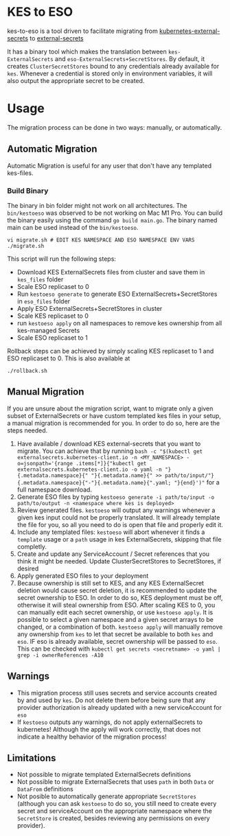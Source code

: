 # KES to ESO
kes-to-eso is a tool driven to facilitate migrating from [kubernetes-external-secrets](https://github.com/external-secrets/kubernetes-external-secrets) to [external-secrets](https://github.com/external-secrets/external-secrets)

It has a binary tool which makes the translation between `kes-ExternalSecrets` and `eso-ExternalSecrets+SecretStores`. By default, it creates `ClusterSecretStores` bound to any credentials already available for `kes`. Whenever a credential is stored only in environment variables, it will also output the appropriate secret to be created.

# Usage

The migration process can be done in two ways: manually, or automatically.

## Automatic Migration

Automatic Migration is useful for any user that don't have any templated kes-files.

### Build Binary
The binary in bin folder might not work on all architectures. The `bin/kestoeso` was observed to be not working on Mac M1 Pro. 
You can build the binary easily using the command `go build main.go`. The binary named main can be used instead of the `bin/kestoeso`.

```
vi migrate.sh # EDIT KES NAMESPACE AND ESO NAMESPACE ENV VARS
./migrate.sh
```

This script will run the following steps:
 * Download KES ExternalSecrets files from cluster and save them in `kes_files` folder
 * Scale ESO replicaset to 0
 * Run `kestoeso generate` to generate ESO ExternalSecrets+SecretStores in `eso_files` folder
 * Apply ESO ExternalSecrets+SecretStores in cluster
 * Scale KES replicaset to 0
 * run `kestoeso apply` on all namespaces to remove kes ownership from all kes-managed Secrets
*  Scale ESO replicaset to 1

Rollback steps can be achieved by simply scaling KES replicaset to 1 and ESO replicaset to 0. This is also available at

```
./rollback.sh
```

## Manual Migration

If you are unsure about the migration script, want to migrate only a given subset of ExternalSecrets or have custom templated kes files in your setup, a manual migration is recommended for you. In order to do so, here are the steps needed.

1) Have available / download KES external-secrets that you want to migrate. You can achieve that by running `bash -c "$(kubectl get externalsecrets.kubernetes-client.io -n <MY_NAMESPACE> -o=jsonpath='{range .items[*]}{"kubectl get externalsecrets.kubernetes-client.io -o yaml -n "}{.metadata.namespace}{" "}{.metadata.name}{" >> path/to/input/"}{.metadata.namespace}{"-"}{.metadata.name}{".yaml; "}{end}')"` for a full namespace download.
2) Generate ESO files by typing `kestoeso generate -i path/to/input -o path/to/output -n <namespace where kes is deployed>`
3) Review generated files. `kestoeso` will output any warnings whenever a given kes input could not be properly translated. It will already template the file for you, so all you need to do is open that file and properly edit it.
4) Include any templated files: `kestoeso` will abort whenever it finds a `template` usage or a `path` usage in kes ExternalSecrets, skipping that file completly.
5) Create and update any ServiceAccount / Secret references that you think it might be needed. Update ClusterSecretStores to SecretStores, if desired
6) Apply generated ESO files to your deployment
7) Because ownership is still set to KES, and any KES ExternalSecret deletion would cause secret deletion, it is recommended to update the secret ownership to ESO. In order to do so, KES deployment must be off, otherwise it will steal ownership from ESO. After scaling KES to 0, you can manually edit each secret ownership, or use `kestoeso apply`. It is possible to select a given namespace and a given secret arrays to be changed, or a combination of both. `kestoeso apply` will manually remove any ownership from `kes` to let that secret be available to both `kes` and `eso`. IF eso is already available, secret ownership will be passed to `eso`. This can be checked with `kubectl get secrets <secretname> -o yaml | grep -i ownerReferences -A10`


## Warnings
* This migration process still uses secrets and service accounts created by and used by `kes`. Do not delete them before being sure that any provider authorization is already updated with a new serviceAccount for `eso`
* If `kestoeso` outputs any warnings, do not apply externalSecrets to kubernetes! Although the apply will work correctly, that does not indicate a healthy behavior of the migration process!
## Limitations
* Not possible to migrate templated ExternalSecrets definitions
* Not possible to migrate ExternalSecrets that uses `path` in both `Data` or `DataFrom` definitions
* Not posible to automatically generate appropriate `SecretStores` (although you can ask `kestoeso` to do so, you still need to create every secret and serviceAccount on the appropriate namespace where the `SecretStore` is created, besides reviewing any permissions on every provider).
